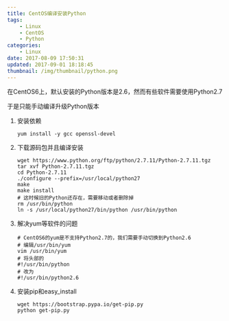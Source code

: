 ```yaml
---
title: CentOS编译安装Python
tags: 
    - Linux
    - CentOS
    - Python
categories:
    - Linux
date: 2017-08-09 17:50:31
updated: 2017-09-01 18:18:45
thumbnail: /img/thumbnail/python.png
---
```

在CentOS6上，默认安装的Python版本是2.6，然而有些软件需要使用Python2.7

<!--more-->

于是只能手动编译升级Python版本

 1. 安装依赖

    ```shell
    yum install -y gcc openssl-devel
    ```

 2. 下载源码包并且编译安装
    ```shell
    wget https://www.python.org/ftp/python/2.7.11/Python-2.7.11.tgz
    tar xvf Python-2.7.11.tgz
    cd Python-2.7.11
    ./configure --prefix=/usr/local/python27
    make
    make install
    # 这时候旧的Python还存在，需要移动或者删除掉
    rm /usr/bin/python
    ln -s /usr/local/python27/bin/python /usr/bin/python
    ```

 3. 解决yum等软件的问题
    ```shell
    # CentOS6的yum是不支持Python2.7的，我们需要手动切换到Python2.6
    # 编辑/usr/bin/yum
    vim /usr/bin/yum
    # 将头部的
    #!/usr/bin/python
    # 改为
    #!/usr/bin/python2.6
    ```

 4. 安装pip和easy_install
    ```shell
    wget https://bootstrap.pypa.io/get-pip.py
    python get-pip.py
    ```